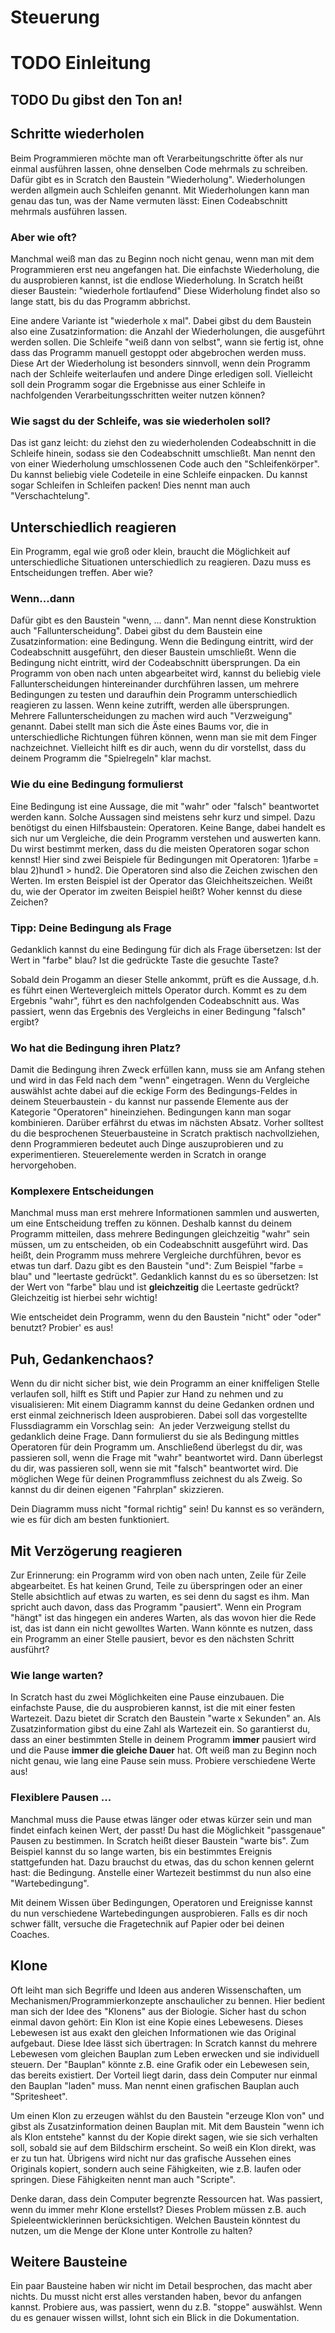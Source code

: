 # Steuerung

# TODO Einleitung

## TODO Du gibst den Ton an!

## Schritte wiederholen
Beim Programmieren möchte man oft Verarbeitungschritte öfter als nur einmal ausführen lassen, ohne denselben Code mehrmals zu schreiben.
Dafür gibt es in Scratch den Baustein "Wiederholung". Wiederholungen werden allgmein auch Schleifen genannt.
Mit Wiederholungen kann man genau das tun, was der Name vermuten lässt: Einen Codeabschnitt mehrmals ausführen lassen.

### Aber wie oft?
Manchmal weiß man das zu Beginn noch nicht genau, wenn man mit dem Programmieren erst neu angefangen hat.
Die einfachste Wiederholung, die du ausprobieren kannst, ist die endlose Wiederholung.
In Scratch heißt dieser Baustein: "wiederhole fortlaufend"
Diese Widerholung findet also so lange statt, bis du das Programm abbrichst.

Eine andere Variante ist "wiederhole x mal".
Dabei gibst du dem Baustein also eine Zusatzinformation: die Anzahl der Wiederholungen, die ausgeführt werden sollen.
Die Schleife "weiß dann von selbst", wann sie fertig ist, ohne dass das Programm manuell gestoppt oder abgebrochen werden muss.
Diese Art der Wiederholung ist besonders sinnvoll, wenn dein Programm nach der Schleife weiterlaufen und andere Dinge erledigen soll.
Vielleicht soll dein Programm sogar die Ergebnisse aus einer Schleife in nachfolgenden Verarbeitungsschritten weiter nutzen können?

### Wie sagst du der Schleife, was sie wiederholen soll?
Das ist ganz leicht: du ziehst den zu wiederholenden Codeabschnitt in die Schleife hinein, sodass sie den Codeabschnitt umschließt.
Man nennt den von einer Wiederholung umschlossenen Code auch den "Schleifenkörper".
Du kannst beliebig viele Codeteile in eine Schleife einpacken.
Du kannst sogar Schleifen in Schleifen packen! Dies nennt man auch "Verschachtelung".


## Unterschiedlich reagieren
Ein Programm, egal wie groß oder klein, braucht die Möglichkeit auf unterschiedliche Situationen unterschiedlich zu reagieren.
Dazu muss es Entscheidungen treffen. Aber wie?

### Wenn...dann
Dafür gibt es den Baustein "wenn, ... dann". Man nennt diese Konstruktion auch "Fallunterscheidung".
Dabei gibst du dem Baustein eine Zusatzinformation: eine Bedingung.
Wenn die Bedingung eintritt, wird der Codeabschnitt ausgeführt, den dieser Baustein umschließt.
Wenn die Bedingung nicht eintritt, wird der Codeabschnitt übersprungen.
Da ein Programm von oben nach unten abgearbeitet wird, kannst du beliebig viele Fallunterscheidungen hintereinander durchführen lassen, um mehrere Bedingungen zu testen und daraufhin dein Programm unterschiedlich reagieren zu lassen.
Wenn keine zutrifft, werden alle übersprungen.
Mehrere Fallunterscheidungen zu machen wird auch "Verzweigung" genannt. Dabei stellt man sich die Äste eines Baums vor, die in unterschiedliche Richtungen führen können, wenn man sie mit dem Finger nachzeichnet.
Vielleicht hilft es dir auch, wenn du dir vorstellst, dass du deinem Programm die "Spielregeln" klar machst.


### Wie du eine Bedingung formulierst
Eine Bedingung ist eine Aussage, die mit "wahr" oder "falsch" beantwortet werden kann. Solche Aussagen sind meistens sehr kurz und simpel.
Dazu benötigst du einen Hilfsbaustein: Operatoren. Keine Bange, dabei handelt es sich nur um Vergleiche, die dein Programm verstehen und auswerten kann. Du wirst bestimmt merken, dass du die meisten Operatoren sogar schon kennst!
Hier sind zwei Beispiele für Bedingungen mit Operatoren:
1)farbe = blau
2)hund1 > hund2.
Die Operatoren sind also die Zeichen zwischen den Werten. Im ersten Beispiel ist der Operator das Gleichheitszeichen.
Weißt du, wie der Operator im zweiten Beispiel heißt? Woher kennst du diese Zeichen?

### Tipp: Deine Bedingung als Frage
Gedanklich kannst du eine Bedingung für dich als Frage übersetzen:
Ist der Wert in "farbe" blau?
Ist die gedrückte Taste die gesuchte Taste?

Sobald dein Progamm an dieser Stelle ankommt, prüft es die Aussage, d.h. es führt einen Wertevergleich mittels Operator durch. Kommt es zu dem Ergebnis "wahr", führt es den nachfolgenden Codeabschnitt aus.
Was passiert, wenn das Ergebnis des Vergleichs in einer Bedingung "falsch" ergibt?

### Wo hat die Bedingung ihren Platz?
Damit die Bedingung ihren Zweck erfüllen kann, muss sie am Anfang stehen und wird in das Feld nach dem "wenn" eingetragen.
Wenn du Vergleiche auswählst achte dabei auf die eckige Form des Bedingungs-Feldes in deinem Steuerbaustein - du kannst nur passende Elemente aus der Kategorie "Operatoren" hineinziehen.
Bedingungen kann man sogar kombinieren. Darüber erfährst du etwas im nächsten Absatz. Vorher solltest du die besprochenen Steuerbausteine in Scratch praktisch nachvollziehen, denn Programmieren bedeutet auch Dinge auszuprobieren und zu experimentieren.
Steuerelemente werden in Scratch in orange hervorgehoben.


### Komplexere Entscheidungen
Manchmal muss man erst mehrere Informationen sammlen und auswerten, um eine Entscheidung treffen zu können.
Deshalb kannst du deinem Programm mitteilen, dass mehrere Bedingungen gleichzeitig "wahr" sein müssen, um zu entscheiden, ob ein Codeabschnitt ausgeführt wird. Das heißt, dein Programm muss mehrere Vergleiche durchführen, bevor es etwas tun darf.
Dazu gibt es den Baustein "und": Zum Beispiel "farbe = blau" und "leertaste gedrückt".
Gedanklich kannst du es so übersetzen: Ist der Wert von "farbe" blau und ist **gleichzeitig** die Leertaste gedrückt? Gleichzeitig ist hierbei sehr wichtig!

Wie entscheidet dein Programm, wenn du den Baustein "nicht" oder "oder" benutzt?
Probier' es aus!


## Puh, Gedankenchaos?
Wenn du dir nicht sicher bist, wie dein Programm an einer kniffeligen Stelle verlaufen soll, hilft es Stift und Papier zur Hand zu nehmen und zu visualisieren:
Mit einem Diagramm kannst du deine Gedanken ordnen und erst einmal zeichnerisch Ideen ausprobieren. Dabei soll das vorgestellte Flussdiagramm ein Vorschlag sein:
**_<img von flussdiagramm>_**
An jeder Verzweigung stellst du gedanklich deine Frage.
Dann formulierst du sie als Bedingung mittles Operatoren für dein Programm um.
Anschließend überlegst du dir, was passieren soll, wenn die Frage mit "wahr" beantwortet wird.
Dann überlegst du dir, was passieren soll, wenn sie mit "falsch" beantwortet wird.
Die möglichen Wege für deinen Programmfluss zeichnest du als Zweig.
So kannst du dir deinen eigenen "Fahrplan" skizzieren.

Dein Diagramm muss nicht "formal richtig" sein! Du kannst es so verändern, wie es für dich am besten funktioniert.

## Mit Verzögerung reagieren
Zur Erinnerung: ein Programm wird von oben nach unten, Zeile für Zeile abgearbeitet. Es hat keinen Grund, Teile zu überspringen oder an einer Stelle absichtlich auf etwas zu warten, es sei denn du sagst es ihm. Man spricht auch davon, dass das Programm "pausiert". Wenn ein Program "hängt" ist das hingegen ein anderes Warten, als das wovon hier die Rede ist, das ist dann ein nicht gewolltes Warten.
Wann könnte es nutzen, dass ein Programm an einer Stelle pausiert, bevor es den nächsten Schritt ausführt?

### Wie lange warten?
In Scratch hast du zwei Möglichkeiten eine Pause einzubauen.
Die einfachste Pause, die du ausprobieren kannst, ist die mit einer festen Wartezeit.
Dazu bietet dir Scratch den Baustein "warte x Sekunden" an. Als Zusatzinformation gibst du eine Zahl als Wartezeit ein.
So garantierst du, dass an einer bestimmten Stelle in deinem Programm **immer** pausiert wird und die Pause **immer die gleiche Dauer** hat.
Oft weiß man zu Beginn noch nicht genau, wie lang eine Pause sein muss. Probiere verschiedene Werte aus!

### Flexiblere Pausen ...
Manchmal muss die Pause etwas länger oder etwas kürzer sein und man findet einfach keinen Wert, der passt!
Du hast die Möglichkeit "passgenaue" Pausen zu bestimmen. In Scratch heißt dieser Baustein "warte bis".
Zum Beispiel kannst du so lange warten, bis ein bestimmtes Ereignis stattgefunden hat.
Dazu brauchst du etwas, das du schon kennen gelernt hast: die Bedingung.
Anstelle einer Wartezeit bestimmst du nun also eine "Wartebedingung".

Mit deinem Wissen über Bedingungen, Operatoren und Ereignisse kannst du nun verschiedene Wartebedingungen ausprobieren.
Falls es dir noch schwer fällt, versuche die Fragetechnik auf Papier oder bei deinen Coaches.


## Klone
Oft leiht man sich Begriffe und Ideen aus anderen Wissenschaften, um Mechanismen/Programmierkonzepte anschaulicher zu bennen. Hier bedient man sich der Idee des "Klonens" aus der Biologie.
Sicher hast du schon einmal davon gehört: Ein Klon ist eine Kopie eines Lebewesens. Dieses Lebewesen ist aus exakt den gleichen Informationen wie das Original aufgebaut. Diese Idee lässt sich übertragen: In Scratch kannst du mehrere Lebewesen vom gleichen Bauplan zum Leben erwecken und sie individuell steuern. Der "Bauplan" könnte z.B. eine Grafik oder ein Lebewesen sein, das bereits existiert. Der Vorteil liegt darin, dass dein Computer nur einmal den Bauplan "laden" muss. Man nennt einen grafischen Bauplan auch "Spritesheet".

Um einen Klon zu erzeugen wählst du den Baustein "erzeuge Klon von" und gibst als Zusatzinformation deinen Bauplan mit.
Mit dem Baustein "wenn ich als Klon entstehe" kannst du der Kopie direkt sagen, wie sie sich verhalten soll, sobald sie auf dem Bildschirm erscheint. So weiß ein Klon direkt, was er zu tun hat.
Übrigens wird nicht nur das grafische Aussehen eines Originals kopiert, sondern auch seine Fähigkeiten, wie z.B. laufen oder springen. Diese Fähigkeiten nennt man auch "Scripte".

Denke daran, dass dein Computer begrenzte Ressourcen hat.
Was passiert, wenn du immer mehr Klone erstellst?
Dieses Problem müssen z.B. auch Spieleentwicklerinnen berücksichtigen.
Welchen Baustein könntest du nutzen, um die Menge der Klone unter Kontrolle zu halten?


## Weitere Bausteine
Ein paar Bausteine haben wir nicht im Detail besprochen, das macht aber nichts. Du musst nicht erst alles verstanden haben, bevor du anfangen kannst. Probiere aus, was passiert, wenn du z.B. "stoppe" auswählst. Wenn du es genauer wissen willst, lohnt sich ein Blick in die Dokumentation.
**_<Link>_**
